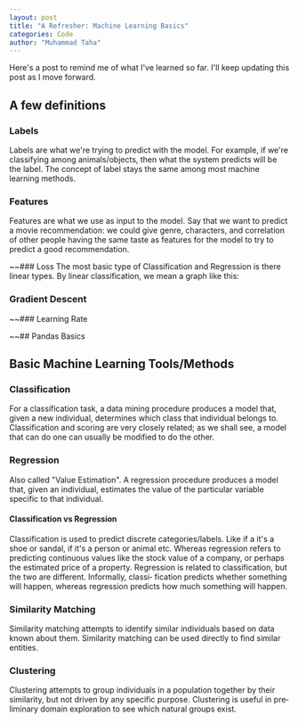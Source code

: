 ```yaml
---
layout: post
title: "A Refresher: Machine Learning Basics"
categories: Code
author: "Muhammad Taha"
---
```


Here's a post to remind me of what I've learned so far. I'll keep updating this post as I move forward.

## A few definitions
### Labels
Labels are what we're trying to predict with the model. For example, if we're classifying among animals/objects, then what the system predicts will be the label.
The concept of label stays the same among most machine learning methods.

### Features
Features are what we use as input to the model. 
Say that we want to predict a movie recommendation: we could give genre, characters, and correlation of other people having the same taste as features for the model to try to predict a good recommendation.

~~### Loss
The most basic type of Classification and Regression is there linear types.
By linear classification, we mean a graph like this:  
### Gradient Descent

~~### Learning Rate

~~## Pandas Basics

## Basic Machine Learning Tools/Methods

### Classification
For a classification task, a data mining procedure produces a model that, given a new individual, determines which class that individual belongs to. Classification and scoring are very closely related; as we shall see, a model that can do one can usually be modified to do the other.

### Regression
Also called "Value Estimation". A regression procedure produces a model that, given an individual, estimates the value of the particular variable specific to that individual.


#### Classification vs Regression
Classification is used to predict discrete categories/labels. Like if a it's a shoe or sandal, if it's a person or animal etc. Whereas regression refers to predicting continuous values like the stock value of a company, or perhaps the estimated price of a property.
Regression is related to classification, but the two are different. Informally, classi‐
fication predicts whether something will happen, whereas regression predicts how
much something will happen.

### Similarity Matching
Similarity matching attempts to identify similar individuals based on data known
about them. Similarity matching can be used directly to find similar entities.

### Clustering
Clustering attempts to group individuals in a population together by their similarity,
but not driven by any specific purpose. Clustering is useful in pre‐liminary domain exploration to see which natural groups exist.
